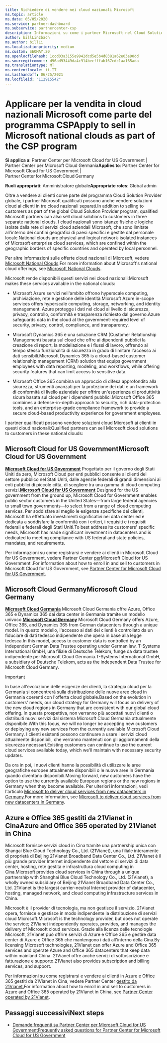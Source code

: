 ```yaml
---
title: Richiedere di vendere nei cloud nazionali Microsoft
ms.topic: article
ms.date: 05/05/2020
ms.service: partner-dashboard
ms.subservice: partnercenter-csp
description: Informazioni su come i partner Microsoft nel Cloud Solution Provider possono vendere ai clienti registrati nei cloud nazionali supportati.
author: billLinzbach
ms.author: billLi
ms.localizationpriority: medium
ms.custom: SEOMAY.20
ms.openlocfilehash: 1ccd03a3155e9942dcd5e5b4d8381a62e03e90dd
ms.sourcegitcommit: d96ad93449da4c914becfffab167cdc1aa165ada
ms.translationtype: MT
ms.contentlocale: it-IT
ms.lasthandoff: 06/25/2021
ms.locfileid: "112915542"
---
```

# <a name="apply-to-sell-in-microsoft-national-clouds-as-part-of-the-csp-program"></a><span data-ttu-id="20f1b-103">Applicare per la vendita in cloud nazionali Microsoft come parte del programma CSP</span><span class="sxs-lookup"><span data-stu-id="20f1b-103">Apply to sell in Microsoft national clouds as part of the CSP program</span></span>

<span data-ttu-id="20f1b-104">**Si applica a**: Partner Center per Microsoft Cloud for US Government | Partner Center per Microsoft Cloud Germania</span><span class="sxs-lookup"><span data-stu-id="20f1b-104">**Applies to**: Partner Center for Microsoft Cloud for US Government | Partner Center for Microsoft Cloud Germany</span></span>

<span data-ttu-id="20f1b-105">**Ruoli appropriati**: Amministratore globale</span><span class="sxs-lookup"><span data-stu-id="20f1b-105">**Appropriate roles**: Global admin</span></span>

<span data-ttu-id="20f1b-106">Oltre a vendere ai clienti come parte del programma Cloud Solution Provider globale, i partner Microsoft qualificati possono anche vendere soluzioni cloud ai clienti in tre cloud nazionali separati.</span><span class="sxs-lookup"><span data-stu-id="20f1b-106">In addition to selling to customers as part of the global Cloud Solution Provider program, qualified Microsoft partners can also sell cloud solutions to customers in three separate national clouds.</span></span> <span data-ttu-id="20f1b-107">I cloud nazionali sono istanze fisiche e logiche isolate dalla rete di servizi cloud aziendali Microsoft, che sono limitate all'interno dei confini geografici di paesi specifici e gestite dal personale locale.</span><span class="sxs-lookup"><span data-stu-id="20f1b-107">National clouds are physical and logical network-isolated instances of Microsoft enterprise cloud services, which are confined within the geographic borders of specific countries and operated by local personnel.</span></span>

<span data-ttu-id="20f1b-108">Per altre informazioni sulle offerte cloud nazionali di Microsoft, vedere [Microsoft National Clouds](https://www.microsoft.com/trustcenter/cloudservices/nationalcloud).</span><span class="sxs-lookup"><span data-stu-id="20f1b-108">For more information about Microsoft's national cloud offerings, see [Microsoft National Clouds](https://www.microsoft.com/trustcenter/cloudservices/nationalcloud).</span></span>

<span data-ttu-id="20f1b-109">Microsoft rende disponibili questi servizi nei cloud nazionali:</span><span class="sxs-lookup"><span data-stu-id="20f1b-109">Microsoft makes these services available in the national clouds:</span></span>

-   <span data-ttu-id="20f1b-110">Microsoft Azure servizi nell'ambito offrono hyperscale computing, archiviazione, rete e gestione delle identità.</span><span class="sxs-lookup"><span data-stu-id="20f1b-110">Microsoft Azure in-scope services offers hyperscale computing, storage, networking, and identity management.</span></span> <span data-ttu-id="20f1b-111">Azure protegge i dati nel cloud al livello di sicurezza, privacy, controllo, conformità e trasparenza richiesto dal governo.</span><span class="sxs-lookup"><span data-stu-id="20f1b-111">Azure safeguards data in the cloud at the government-required level of security, privacy, control, compliance, and transparency.</span></span>

-   <span data-ttu-id="20f1b-112">Microsoft Dynamics 365 è una soluzione CRM (Customer Relationship Management) basata sul cloud che offre ai dipendenti pubblici la creazione di report, la modellazione e i flussi di lavoro, offrendo al tempo stesso funzionalità di sicurezza in grado di limitare l'accesso ai dati sensibili.</span><span class="sxs-lookup"><span data-stu-id="20f1b-112">Microsoft Dynamics 365 is a cloud-based customer relationship management (CRM) solution that equips government employees with data reporting, modeling, and workflows, while offering security features that can limit access to sensitive data.</span></span>

-   <span data-ttu-id="20f1b-113">Microsoft Office 365 combina un approccio di difesa approfondito alla sicurezza, strumenti avanzati per la protezione dei dati e un framework di conformità di livello aziendale per offrire un'esperienza di produttività sicura basata sul cloud per i dipendenti pubblici.</span><span class="sxs-lookup"><span data-stu-id="20f1b-113">Microsoft Office 365 combines a defense-in-depth approach to security, rich data-protection tools, and an enterprise-grade compliance framework to provide a secure cloud-based productivity experience for government employees.</span></span>

<span data-ttu-id="20f1b-114">I partner qualificati possono vendere soluzioni cloud Microsoft ai clienti in questi cloud nazionali:</span><span class="sxs-lookup"><span data-stu-id="20f1b-114">Qualified partners can sell Microsoft cloud solutions to customers in these national clouds:</span></span>

## <a name="microsoft-cloud-for-us-government"></a><span data-ttu-id="20f1b-115">Microsoft Cloud for US Government</span><span class="sxs-lookup"><span data-stu-id="20f1b-115">Microsoft Cloud for US Government</span></span>

<span data-ttu-id="20f1b-116">[**Microsoft Cloud for US Government**](https://www.microsoft.com/trustcenter/cloudservices/nationalcloud#Microsoft_Cloud_for_US) Progettato per il governo degli Stati Uniti da zero, Microsoft Cloud per enti pubblici consente ai clienti del settore pubblico nel Stati Uniti, dalle agenzie federali di grandi dimensioni ai enti pubblici di piccole città, di scegliere tra una gamma di cloud computing servizi.</span><span class="sxs-lookup"><span data-stu-id="20f1b-116">[**Microsoft Cloud for US Government**](https://www.microsoft.com/trustcenter/cloudservices/nationalcloud#Microsoft_Cloud_for_US) Designed for the US government from the ground up, Microsoft Cloud for Government enables public sector customers in the United States—from large federal agencies to small town governments—to select from a range of cloud computing services.</span></span> <span data-ttu-id="20f1b-117">Per soddisfare al meglio le esigenze specifiche dei clienti, Microsoft ha effettuato investimenti significativi nei data center ed è dedicata a soddisfare la conformità con i criteri, i requisiti e i requisiti federali e federali degli Stati Uniti.</span><span class="sxs-lookup"><span data-stu-id="20f1b-117">To best address its customers' specific needs, Microsoft has made significant investment in datacenters and is dedicated to meeting compliance with US federal and state policies, mandates, and requirements.</span></span> 

<span data-ttu-id="20f1b-118">Per informazioni su come registrarsi e vendere ai clienti in Microsoft Cloud for US Government, vedere Partner Center [per](partner-center-for-microsoft-us-govt-cloud.md)Microsoft Cloud for US Government .</span><span class="sxs-lookup"><span data-stu-id="20f1b-118">For information about how to enroll in and sell to customers in Microsoft Cloud for US Government, see [Partner Center for Microsoft Cloud for US Government](partner-center-for-microsoft-us-govt-cloud.md).</span></span>

## <a name="microsoft-cloud-germany"></a><span data-ttu-id="20f1b-119">Microsoft Cloud Germany</span><span class="sxs-lookup"><span data-stu-id="20f1b-119">Microsoft Cloud Germany</span></span>

<span data-ttu-id="20f1b-120">[**Microsoft Cloud Germania**](https://www.microsoft.com/trustcenter/cloudservices/nationalcloud#Microsoft_Cloud_Germany) Microsoft Cloud Germania offre Azure, Office 365 e Dynamics 365 dai data center in Germania tramite un modello univoco.</span><span class="sxs-lookup"><span data-stu-id="20f1b-120">[**Microsoft Cloud Germany**](https://www.microsoft.com/trustcenter/cloudservices/nationalcloud#Microsoft_Cloud_Germany) Microsoft Cloud Germany offers Azure, Office 365, and Dynamics 365 from German datacenters through a unique model.</span></span> <span data-ttu-id="20f1b-121">In questo modello, l'accesso ai dati dei clienti è controllato da un fiduciare di dati tedesco indipendente che opera in base alla legge tedesca.</span><span class="sxs-lookup"><span data-stu-id="20f1b-121">In this model, access to customer data is controlled by an independent German Data Trustee operating under German law.</span></span> <span data-ttu-id="20f1b-122">T-Systems International GmbH, una filiale di Deutsche Telekom, funge da data trustee indipendente per Microsoft Cloud Germania.</span><span class="sxs-lookup"><span data-stu-id="20f1b-122">T-Systems International GmbH, a subsidiary of Deutsche Telekom, acts as the independent Data Trustee for Microsoft Cloud Germany.</span></span>

> [!IMPORTANT]  
> <span data-ttu-id="20f1b-123">In base all'evoluzione delle esigenze dei clienti, la strategia cloud per la Germania si concentrerà sulla distribuzione delle nuove aree cloud in Germania coerenti con l'offerta cloud globale.</span><span class="sxs-lookup"><span data-stu-id="20f1b-123">Based on the evolution in customers' needs, our cloud strategy for Germany will focus on delivery of the new cloud regions in Germany that are consistent with our global cloud offering.</span></span> <span data-ttu-id="20f1b-124">In questa prospettiva, non verranno più accettati nuovi clienti o distribuiti nuovi servizi dal sistema Microsoft Cloud Germania attualmente disponibile.</span><span class="sxs-lookup"><span data-stu-id="20f1b-124">With this focus, we will no longer be accepting new customers or deploying any new services from the currently available Microsoft Cloud Germany.</span></span> <span data-ttu-id="20f1b-125">I clienti esistenti possono continuare a usare i servizi cloud attualmente disponibili, che verranno mantenuti con gli aggiornamenti della sicurezza necessari.</span><span class="sxs-lookup"><span data-stu-id="20f1b-125">Existing customers can continue to use the current cloud services available today, which we'll maintain with necessary security updates.</span></span>
>  
> <span data-ttu-id="20f1b-126">Da ora in poi, i nuovi clienti hanno la possibilità di utilizzare le aree geografiche europee attualmente disponibili o le nuove aree in Germania quando diventano disponibili.</span><span class="sxs-lookup"><span data-stu-id="20f1b-126">Moving forward, new customers have the option to use the currently available European regions or the new regions in Germany when they become available.</span></span> <span data-ttu-id="20f1b-127">Per ulteriori informazioni, vedi l'articolo [Microsoft to deliver cloud services from new datacenters in Germany](https://news.microsoft.com/europe/2018/08/31/microsoft-to-deliver-cloud-services-from-new-datacentres-in-germany-in-2019-to-meet-evolving-customer-needs/).</span><span class="sxs-lookup"><span data-stu-id="20f1b-127">For more information, see [Microsoft to deliver cloud services from new datacenters in Germany](https://news.microsoft.com/europe/2018/08/31/microsoft-to-deliver-cloud-services-from-new-datacentres-in-germany-in-2019-to-meet-evolving-customer-needs/).</span></span>

    
## <a name="azure-and-office-365-operated-by-21vianet-in-china"></a><span data-ttu-id="20f1b-128">Azure e Office 365 gestiti da 21Vianet in Cina</span><span class="sxs-lookup"><span data-stu-id="20f1b-128">Azure and Office 365 operated by 21Vianet in China</span></span>

<span data-ttu-id="20f1b-129">Microsoft fornisce servizi cloud in Cina tramite una partnership unica con Shangai Blue Cloud Technology Co., Ltd. (21Vianet), una filiale interamente di proprietà di Beijing 21Vianet Broadband Data Center Co., Ltd. 21Vianet è il più grande provider Internet indipendente dal vettore di servizi di data center, hosting, rete gestita e infrastruttura cloud computing in Cina.</span><span class="sxs-lookup"><span data-stu-id="20f1b-129">Microsoft provides cloud services in China through a unique partnership with Shanghai Blue Cloud Technology Co., Ltd. (21Vianet), a wholly owned subsidiary of Beijing 21Vianet Broadband Data Center Co., Ltd. 21Vianet is the largest carrier-neutral Internet provider of datacenter, hosting, managed network, and cloud computing infrastructure services in China.</span></span> 

<span data-ttu-id="20f1b-130">Microsoft è il provider di tecnologia, ma non gestisce il servizio. 21Vianet opera, fornisce e gestisce in modo indipendente la distribuzione di servizi cloud Microsoft.</span><span class="sxs-lookup"><span data-stu-id="20f1b-130">Microsoft is the technology provider, but does not operate the service; 21Vianet independently operates, provides, and manages the delivery of Microsoft cloud services.</span></span> <span data-ttu-id="20f1b-131">Grazie alla licenza delle tecnologie Microsoft, 21Vianet può offrire servizi di Azure e Office 365 e gestire data center di Azure e Office 365 che mantengono i dati all'interno della Cina.</span><span class="sxs-lookup"><span data-stu-id="20f1b-131">By licensing Microsoft technologies, 21Vianet can offer Azure and Office 365 services and operate Azure and Office 365 datacenters that keep data within mainland China.</span></span> <span data-ttu-id="20f1b-132">21Vianet offre anche servizi di sottoscrizione e fatturazione e supporto.</span><span class="sxs-lookup"><span data-stu-id="20f1b-132">21Vianet also provides subscription and billing services, and support.</span></span>

<span data-ttu-id="20f1b-133">Per informazioni su come registrarsi e vendere ai clienti in Azure e Office 365 gestiti da 21Vianet in Cina, vedere Partner Center [gestito da 21Vianet.](https://www.21vbluecloud.com/partner-china/welcome/)</span><span class="sxs-lookup"><span data-stu-id="20f1b-133">For information about how to enroll in and sell to customers in Azure and Office 365 operated by 21Vianet in China, see [Partner Center operated by 21Vianet](https://www.21vbluecloud.com/partner-china/welcome/).</span></span>

## <a name="next-steps"></a><span data-ttu-id="20f1b-134">Passaggi successivi</span><span class="sxs-lookup"><span data-stu-id="20f1b-134">Next steps</span></span>

- [<span data-ttu-id="20f1b-135">Domande frequenti su Partner Center per Microsoft Cloud for US Government</span><span class="sxs-lookup"><span data-stu-id="20f1b-135">Frequently asked questions for Partner Center for Microsoft Cloud for US Government</span></span>](faq-for-us-govt-cloud.yml)
